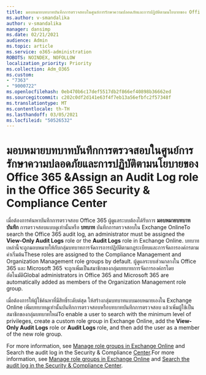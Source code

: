 ```yaml
---
title: มอบหมายบทบาทบันทึกการตรวจสอบในศูนย์การรักษาความปลอดภัยและการปฏิบัติตามนโยบายของ Office 365 &
ms.author: v-smandalika
author: v-smandalika
manager: dansimp
ms.date: 02/21/2021
audience: Admin
ms.topic: article
ms.service: o365-administration
ROBOTS: NOINDEX, NOFOLLOW
localization_priority: Priority
ms.collection: Adm_O365
ms.custom:
- "7363"
- "9000722"
ms.openlocfilehash: 0eb470b6c17def5517db2f866ef40898b36662ed
ms.sourcegitcommit: c202c0df2d141e63f4f7eb13a56efbfc2f57348f
ms.translationtype: MT
ms.contentlocale: th-TH
ms.lasthandoff: 03/05/2021
ms.locfileid: "50526532"
---
```

# <a name="assign-an-audit-log-role-in-the-office-365-security--compliance-center"></a><span data-ttu-id="f685f-102">มอบหมายบทบาทบันทึกการตรวจสอบในศูนย์การรักษาความปลอดภัยและการปฏิบัติตามนโยบายของ Office 365 &</span><span class="sxs-lookup"><span data-stu-id="f685f-102">Assign an Audit Log role in the Office 365 Security & Compliance Center</span></span>

<span data-ttu-id="f685f-103">เมื่อต้องการค้นหาบันทึกการตรวจสอบ Office 365 ผู้ดูแลระบบต้องได้รับการ **มอบหมายบทบาทบันทึก** การตรวจสอบแบบดูเท่านั้นหรือ **บทบาท** บันทึกการตรวจสอบใน Exchange Online</span><span class="sxs-lookup"><span data-stu-id="f685f-103">To search the Office 365 audit log, an administrator must be assigned the **View-Only Audit Logs** role or the **Audit Logs** role in Exchange Online.</span></span> <span data-ttu-id="f685f-104">บทบาทเหล่านี้จะถูกมอบหมายให้กับกลุ่มบทบาทการจัดการการปฏิบัติตามกฎระเบียบและการจัดการองค์กรตามค่าเริ่มต้น</span><span class="sxs-lookup"><span data-stu-id="f685f-104">These roles are assigned to the Compliance Management and Organization Management role groups by default.</span></span> <span data-ttu-id="f685f-105">ผู้ดูแลระบบส่วนกลางใน Office 365 และ Microsoft 365 จะถูกเพิ่มเป็นสมาชิกของกลุ่มบทบาทการจัดการองค์กรโดยอัตโนมัติ</span><span class="sxs-lookup"><span data-stu-id="f685f-105">Global administrators in Office 365 and Microsoft 365 are automatically added as members of the Organization Management role group.</span></span>

<span data-ttu-id="f685f-106">เมื่อต้องการให้ผู้ใช้ค้นหาที่มีสิทธิ์ระดับต่สุด ให้สร้างกลุ่มบทบาทแบบมอบหมายเองใน Exchange Online เพิ่มบทบาทดูเท่านั้นบันทึกการตรวจสอบหรือบทบาทบันทึกการตรวจสอบ แล้วเพิ่มผู้ใช้เป็นสมาชิกของกลุ่มบทบาทใหม่</span><span class="sxs-lookup"><span data-stu-id="f685f-106">To enable a user to search with the minimum level of privileges, create a custom role group in Exchange Online, add the **View-Only Audit Logs** role or **Audit Logs** role, and then add the user as a member of the new role group.</span></span>

<span data-ttu-id="f685f-107">For more information, see [Manage role groups in Exchange Online](https://docs.microsoft.com/Exchange/permissions-exo/role-groups) and Search the audit log in the Security & Compliance [Center](https://docs.microsoft.com/microsoft-365/compliance/search-the-audit-log-in-security-and-compliance).</span><span class="sxs-lookup"><span data-stu-id="f685f-107">For more information, see [Manage role groups in Exchange Online](https://docs.microsoft.com/Exchange/permissions-exo/role-groups) and [Search the audit log in the Security & Compliance Center](https://docs.microsoft.com/microsoft-365/compliance/search-the-audit-log-in-security-and-compliance).</span></span>
